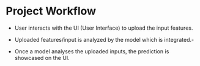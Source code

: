# Project Workflow

- User interacts with the UI (User Interface) to upload the input features.

- Uploaded features/input is analyzed by the model which is integrated.- 

- Once a model analyses the uploaded inputs, the prediction is showcased on the UI.

